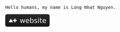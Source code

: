 <p>
  <samp>
    Hello humans, my name is Long Nhat Nguyen.
  </samp>
</p>

<a href="https://torn4dom4n.github.io"><img src="badge.svg" alt="Long Nhat Nguyen's website" /></a>
